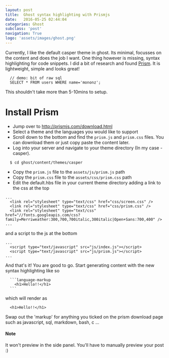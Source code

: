 ```yaml
---
layout: post
title:  Ghost syntax highlighting with Prismjs
date:   2016-05-25 02:44:04
categories: Ghost
subclass: 'post'
navigation: True
logo: 'assets/images/ghost.png'
---
```


Currently, I like the default casper theme in ghost. Its minimal, focusses on the content and does the job I want. One thing however is missing, syntax highlighting for code snippets. I did a bit of research and found [Prism](http://prismjs.com/). It is lightweight, simple and looks great!

```language-sql
  // demo: bit of raw sql
  SELECT * FROM users WHERE name='mononz';
```

This shouldn't take more than 5-10mins to setup.

# Install Prism

- Jump over to http://prismjs.com/download.html
- Select a theme and the languages you would like to support
- Scroll down to the bottom and find the `prism.js` and `prism.css` files. You can download them or just copy paste the content later.
- Log into your server and navigate to your theme directory (In my case - casper).

```language-bash
  $ cd ghost/content/themes/casper
```

- Copy the `prism.js` file to the `assets/js/prism.js` path
- Copy the `prism.css` file to the `assets/css/prism.css` path
- Edit the default.hbs file in your current theme directory adding a link to the css at the top

```language-html
...
  <link rel="stylesheet" type="text/css" href="css/screen.css" />
  <link rel="stylesheet" type="text/css" href="css/prism.css" />
  <link rel="stylesheet" type="text/css" href="//fonts.googleapis.com/css?family=Merriweather:300,700,700italic,300italic|Open+Sans:700,400" />
...
```

 and a script to the js at the bottom

```language-html
...
  <script type="text/javascript" src="js/index.js"></script>
  <script type="text/javascript" src="js/prism.js"></script>
...
```

And that's it! You are good to go. Start generating content with the new syntax highlighting like so

````language-markup
  ```language-markup
    <h1>Hello!!</h1>  
  ```
````

which will render as

```language-markup
  <h1>Hello!!</h1>  
```

Swap out the 'markup' for anything you ticked on the prism download page such as javascript, sql, markdown, bash, c ...


#### Note

It won't preview in the side panel. You'll have to manually preview your post :)
